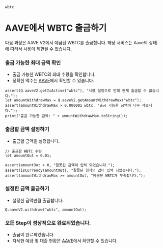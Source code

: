 ```meta-Currency
wbtc
```

# AAVE에서 WBTC 출금하기

다음 과정은 AAVE V2에서 예금된 WBTC를 출금합니다. 해당 서비스는 Aave의 상태에 따라서 사용이 제한될 수 있습니다.

### 출금 가능한 최대 금액 확인

- 출금 가능한 WBTC의 최대 수량을 확인합니다.
- 정확한 액수는 [AAVE](https://app.aave.com/#/dashboard)에서 확인할 수 있습니다.

```output-Dynamic
assert(Q.aaveV2.getIsActive("wbtc"), "시장 설정으로 인해 현재 출금할 수 없습니다.");
let amountWithdrawMax = Q.aaveV2.getAmountWithdrawMax("wbtc");
assert(amountWithdrawMax > 0.000001 wbtc, "출금 가능한 금액이 너무 적습니다.");
print("출금 가능한 금액: " + amountWithdrawMax.toString());
```

### 출금할 금액 설정하기

- 출금할 금액을 설정합니다.

```input WBTC
// 출금할 WBTC 수량
let amountOut = 0.01;
```

```input-Verify
assert(amountOut > 0, "잘못된 금액이 입력 되었습니다.");
assert(isCurrency(amountOut), "잘못된 형식의 값이 입력 되었습니다.");
assert(amountWithdrawMax >= amountOut, "예금된 WBTC가 부족합니다.");
```

### 설정한 금액 출금하기

- 설정한 금액만큼 출금합니다.

```taster
Q.aaveV2.withdraw("wbtc", amountOut);
```

### 모든 Step이 정상적으로 완료되었습니다.

- 출금이 완료되었습니다.
- 자세한 예금 및 대출 현황은 [AAVE](https://app.aave.com/#/dashboard)에서 확인할 수 있습니다.
